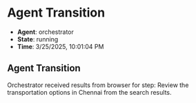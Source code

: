 # Agent Transition

- **Agent**: orchestrator
- **State**: running
- **Time**: 3/25/2025, 10:01:04 PM

## Agent Transition

Orchestrator received results from browser for step: Review the transportation options in Chennai from the search results.

